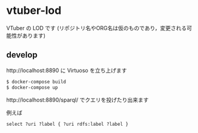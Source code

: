 # vtuber-lod
VTuber の LOD です (リポジトリ名やORG名は仮のものであり，変更される可能性があります)

## develop

http://localhost:8890 に Virtuoso を立ち上げます

```bash
$ docker-compose build
$ docker-compose up
```

http://localhost:8890/sparql/ でクエリを投げたり出来ます

例えば
```sparql
select ?uri ?label { ?uri rdfs:label ?label }
```
